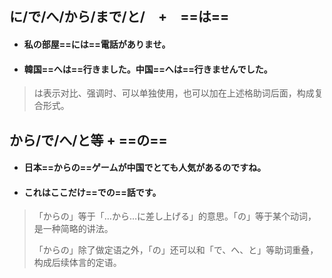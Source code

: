 ## に/で/へ/から/まで/と/　+　==は==

- #### 私の部屋==には==電話がありませ。

- #### 韓国==へは==行きました。中国==へは==行きませんでした。

> は表示对比、强调时、可以单独使用，也可以加在上述格助词后面，构成复合形式。　　



## から/で/へ/と等	+	==の==

- #### 日本==からの==ゲームが中国でとても人気があるのですね。

- #### これはここだけ==での==話です。

> 「からの」等于「…から…に差し上げる」的意思。「の」等于某个动词，是一种简略的讲法。
>
> 「からの」除了做定语之外，「の」还可以和「で、へ、と」等助词重叠，构成后续体言的定语。


